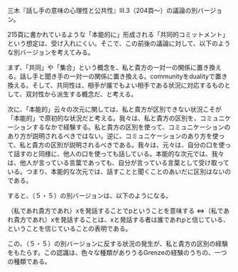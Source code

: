 三木『話し手の意味の心理性と公共性』Ⅲ.3（204頁〜）の議論の別バージョン。

215頁に書かれているような「本能的に」形成される「共同的コミットメント」という想定は、受け入れにくい。そこで、この前後の議論に対して、以下のような別バージョンを考えてみる。

まず、「共同」や「集合」という概念を、私と貴方の一対一の関係に置き換える。話し手と聞き手の一対一の関係に置き換える。communityをdualityで置き換える。そして、共同性は、相手が誰でもよい相手である状況に対応するものとして、双対性から派生する概念だ、と考える。

次に、「本能的」云々の次元に関しては、私と貴方が区別できない状況こそが「本能的」で原初的な状況だと考える。我々は、私と貴方の区別を、コミュニケーションするなかで経験する。私と貴方の区別を使って、コミュニケーションのあり方が説明されるべきではない。逆に、コミュニケーションのあり方を使って、私と貴方の区別が説明されるべきである。我々は、元々は、自分の口を使って話すのと同様に、他人の口を使っても話している。本能的な次元では、我々は、他人が言っている言葉であっても、自分が言っている言葉として受け取っている。つまり、本能的な次元では、話すことと聞くことのあいだに区別はないのである。

すると、（５・５）の別バージョンは、以下のようになる。

（私であれ貴方であれ）xを発話することでpということを意味する
⇔（私であれ貴方であれ）xを発話することは、xと発話する者は誰であれpと信じている、ということを信じていることの表明である。

この、（５・５）の別バージョンに反する状況の発生が、私と貴方の区別の経験をもたらす。この認識は、色々な種類がありうるGrenzeの経験のうちの、一つの種類である。
